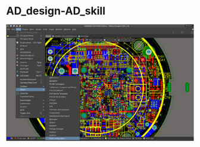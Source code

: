 # AD_design-AD_skill
![images](https://github.com/yuchengstudio/AD_design-AD_skill/blob/main/reference/AD_check_001.png)
